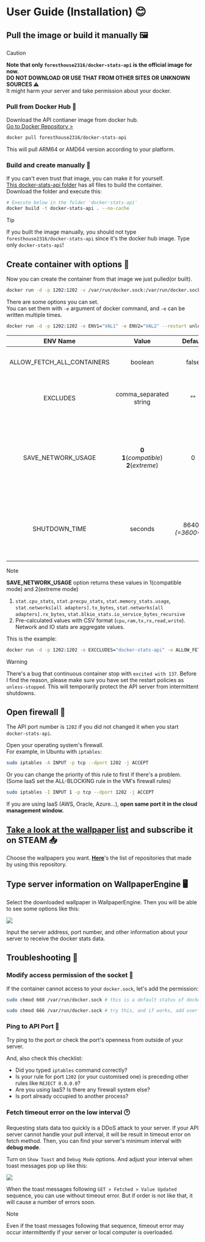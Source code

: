 # User Guide (Installation) 😊

## Pull the image or build it manually 🖼️
> [!caution]
> **Note that only `foresthouse2316/docker-stats-api` is the official image for now.**\
**DO NOT DOWNLOAD OR USE THAT FROM OTHER SITES OR UNKNOWN SOURCES ⚠️**\
It might harm your server and take permission about your docker.

### Pull from Docker Hub 🐋
Download the API contianer image from docker hub.\
[Go to Docker Repository >](https://hub.docker.com/r/foresthouse2316/docker-stats-api)
```bash
docker pull foresthouse2316/docker-stats-api
```
This will pull ARM64 or AMD64 version according to your platform.

### Build and create manually 🔧
If you can't even trust that image, you can make it for yourself.\
[This docker-stats-api folder](../docker-stats-api) has all files to build the container.\
Download the folder and execute this:
```bash
# Execute below in the folder 'docker-stats-api'
docker build -t docker-stats-api . --no-cache
```

> [!tip]
> If you built the image manually, you should not type `foresthouse2316/docker-stats-api` since it's the docker hub image.
> Type only `docker-stats-api`!


## Create container with options 🔨

Now you can create the container from that image we just pulled(or built).
```bash
docker run -d -p 1202:1202 -v /var/run/docker.sock:/var/run/docker.sock --name docker-stats-api foresthouse2316/docker-stats-api
```

There are some options you can set.\
You can set them with `-e` argument of docker command, and `-e` can be written multiple times.
```bash
docker run -d -p 1202:1202 -e ENV1="VAL1" -e ENV2="VAL2" --restart unless-stopped -v /var/run/docker.sock:/var/run/docker.sock --name docker-stats-api foresthouse2316/docker-stats-api
```
|ENV Name|Value|Default|Description|
|:---:|:---:|:---:|:---|
|ALLOW_FETCH_ALL_CONTAINERS|boolean|false|If true, `http://IP_ADDRESS:1202/` will return all container stats.|
|EXCLUDES|comma_separated<br/>string|""|Hides containers whose name is in this list.<br/>Separate container names like `-e EXCLUDES="a,b,c,d"`.|
|SAVE_NETWORK_USAGE|**0**<br/>**1**(_compatible_)<br/>**2**(_extreme_)|0|**NOT IMPLEMENTED** ⚠️<br/>**0** returns the raw value of the docker stats.<br/>**1(compatible mode)** returns necessary keys: `cpu_stats`, `memory_stats`, and etc.<br/>**2(extreme mode)** returns pre-calculated values.|
|SHUTDOWN_TIME|seconds|86400<br/>_(=3600\*24)_|Automatically stop the server with SIGINT.<br/>You should set the API container's restart policies as `unless-stopped`.<br/>You can turn off this by `-e SHUTDOWN_TIMER="0"`.|

> [!note]
> **SAVE_NETWORK_USAGE** option returns these values in 1(compatible mode) and 2(extreme mode)
> 1. `stat.cpu_stats`, `stat.precpu_stats`,
> `stat.memory_stats.usage`,
> `stat.networks[all adapters].tx_bytes`, `stat.networks[all adapters].rx_bytes`,
> `stat.blkio_stats.io_service_bytes_recursive`
> 2. Pre-calculated values with CSV format (`cpu,ram,tx,rx,read,write`).
> Network and IO stats are aggregate values.

This is the example:
```bash
docker run -d -p 1202:1202 -e EXCCLUDES="docker-stats-api" -e ALLOW_FETCH_ALL_CONTAINERS="true" --restart unless-stopped -v /var/run/docker.sock:/var/run/docker.sock --name docker-stats-api foresthouse2316/docker-stats-api
```
> [!warning]
> There's a bug that continuous container stop with `excited with 137`. Before I find the reason, please make sure you have set the restart policies as `unless-stopped`. This will temporarily protect the API server from intermittent shutdowns.

## Open firewall 🧱

The API port number is `1202` if you did not changed it when you start `docker-stats-api`.

Open your operating system's firewall.\
For example, in Ubuntu with `iptables`:

```bash
sudo iptables -A INPUT -p tcp --dport 1202 -j ACCEPT
```

Or you can change the priority of this rule to first if there's a problem.\
(Some IaaS set the ALL-BLOCKING rule in the VM's firewall rules)

```bash
sudo iptables -I INPUT 1 -p tcp --dport 1202 -j ACCEPT
```

If you are using IaaS (AWS, Oracle, Azure...), **open same port it in the cloud management window.**


## [Take a look at the wallpaper list](./WallpaperRepos.md) and subscribe it on STEAM 📥
Choose the wallpapers you want.
[**Here**](./WallpaperRepos.md)'s the list of repositories that made by using this repository.


## Type server information on WallpaperEngine 🖥️
Select the downloaded wallpaper in WallpaperEngine.
Then you will be able to see some options like this:

![](./images/UserProperties.png)

Input the server address, port number, and other information about your server to receive the docker stats data.


## Troubleshooting 🤯


### Modify access permission of the socket 🔑

If the container cannot access to your `docker.sock`, let's add the permission:
```bash
sudo chmod 660 /var/run/docker.sock # this is a default status of docker.sock

sudo chmod 666 /var/run/docker.sock # try this, and if works, add user to group 'docker'
```


### Ping to API Port 🏓
Try ping to the port or check the port's openness from outside of your server.

And, also check this checklist:
- Did you typed `iptables` command correctly?
- Is your rule for port `1202` (or your customised one) is preceding other rules like `REJECT 0.0.0.0`?
- Are you using IaaS? Is there any firewall system else?
- Is port already occupied to another process?


### Fetch timeout error on the low interval 🕑
Requesting stats data too quickly is a DDoS attack to your server.
If your API server cannot handle your pull interval, it will be result in timeout error on fetch method.
Then, you can find your server's minimum interval with **debug mode**.

Turn on `Show Toast` and `Debug Mode` options.
And adjust your interval when toast messages pop up like this:

![](./images/AdjustPullInterval.png)

When the toast messages following `GET > Fetched > Value Updated` sequence, you can use without timeout error.
But if order is not like that, it will cause a number of errors soon.

> [!note]
> Even if the toast messages following that sequence, timeout error may occur intermittently if your server or local computer is overloaded.
